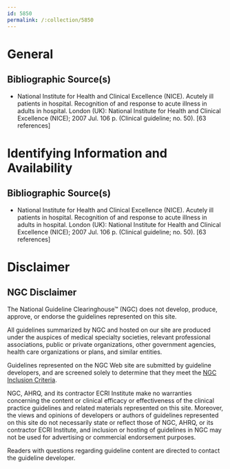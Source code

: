 ```yaml
---
id: 5850
permalink: /:collection/5850
---
```


# General

## Bibliographic Source(s)

- National Institute for Health and Clinical Excellence (NICE). Acutely ill patients in hospital. Recognition of and response to acute illness in adults in hospital. London (UK): National Institute for Health and Clinical Excellence (NICE); 2007 Jul. 106 p. (Clinical guideline; no. 50). [63 references]

# Identifying Information and Availability

## Bibliographic Source(s)

- National Institute for Health and Clinical Excellence (NICE). Acutely ill patients in hospital. Recognition of and response to acute illness in adults in hospital. London (UK): National Institute for Health and Clinical Excellence (NICE); 2007 Jul. 106 p. (Clinical guideline; no. 50). [63 references]

# Disclaimer

## NGC Disclaimer

The National Guideline Clearinghouse™ (NGC) does not develop, produce, approve, or endorse the guidelines represented on this site.

All guidelines summarized by NGC and hosted on our site are produced under the auspices of medical specialty societies, relevant professional associations, public or private organizations, other government agencies, health care organizations or plans, and similar entities.

Guidelines represented on the NGC Web site are submitted by guideline developers, and are screened solely to determine that they meet the [NGC Inclusion Criteria](/help-and-about/summaries/inclusion-criteria).

NGC, AHRQ, and its contractor ECRI Institute make no warranties concerning the content or clinical efficacy or effectiveness of the clinical practice guidelines and related materials represented on this site. Moreover, the views and opinions of developers or authors of guidelines represented on this site do not necessarily state or reflect those of NGC, AHRQ, or its contractor ECRI Institute, and inclusion or hosting of guidelines in NGC may not be used for advertising or commercial endorsement purposes.

Readers with questions regarding guideline content are directed to contact the guideline developer.

